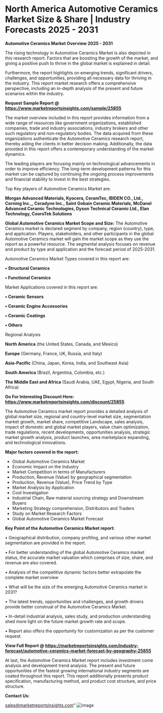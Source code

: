 # North America Automotive Ceramics Market Size & Share | Industry Forecasts 2025 - 2031

<Strong> Automotive Ceramics Market Overview 2025 - 2031</strong>

The rising technology in Automotive Ceramics Market is also depicted in this research report. Factors that are boosting the growth of the market, and giving a positive push to thrive in the global market is explained in detail.

Furthermore, the report highlights on emerging trends, significant drivers, challenges, and opportunities, providing all necessary data for thriving in the industry. This report market research offers a comprehensive perspective, including an in-depth analysis of the present and future scenarios within the industry.

<strong>Request Sample Report @ <a href=https://www.marketreportsinsights.com/sample/25855>https://www.marketreportsinsights.com/sample/25855</a></strong>

The market overview included in this report provides information from a wide range of resources like government organizations, established companies, trade and industry associations, industry brokers and other such regulatory and non-regulatory bodies. The data acquired from these organizations authenticate the Automotive Ceramics research report, thereby aiding the clients in better decision making. Additionally, the data provided in this report offers a contemporary understanding of the market dynamics.

The leading players are focusing mainly on technological advancements in order to improve efficiency. The long-term development patterns for this market can be captured by continuing the ongoing process improvements and financial stability to invest in the best strategies.

Top Key players of Automotive Ceramics Market are:

<strong>Morgan Advanced Materials, Kyocera, CeramTec, IBIDEN CO., Ltd., Corning Inc.,, Ceradyne Inc., Saint Gobain Ceramic Materials, McDanel Advanced Ceramic Technologies, Dyson Technical Ceramic Ltd., Elan Technology, CoorsTek Solutions</strong>

<strong><b>Global Automotive Ceramics Market Scope and Size:</b></strong>
The Automotive Ceramics market is declared segment by company, region (country), type, and application. Players, stakeholders, and other participants in the global Automotive Ceramics market will gain the market scope as they use the report as a powerful resource. The segmental analysis focuses on revenue and product by type and application and the forecast period of 2025-2031.

Automotive Ceramics Market Types covered in this report are:

<strong>• Structural Ceramics

• Functional Ceramics</strong>

Market Applications covered in this report are:

<strong>• Ceramic Sensors

• Ceramic Engine Accessories

• Ceramic Coatings

• Others</strong> 

Regional Analysis

<strong>North America</strong> (the United States, Canada, and Mexico)

<strong>Europe</strong> (Germany, France, UK, Russia, and Italy)

<strong>Asia-Pacific</strong> (China, Japan, Korea, India, and Southeast Asia)

<strong>South America</strong> (Brazil, Argentina, Colombia, etc.)

<strong>The Middle East and Africa</strong> (Saudi Arabia, UAE, Egypt, Nigeria, and South Africa)

<strong>Go For Interesting Discount Here: <a href=https://www.marketreportsinsights.com/discount/25855>https://www.marketreportsinsights.com/discount/25855</a></strong>

The Automotive Ceramics market report provides a detailed analysis of global market size, regional and country-level market size, segmentation market growth, market share, competitive Landscape, sales analysis, impact of domestic and global market players, value chain optimization, trade regulations, recent developments, opportunities analysis, strategic market growth analysis, product launches, area marketplace expanding, and technological innovations.

<strong><b>Major factors covered in the report:</b></strong>
<ul>
  <li>Global Automotive Ceramics Market </li>
  <li>Economic Impact on the Industry</li>
  <li>Market Competition in terms of Manufacturers</li>
  <li>Production, Revenue (Value) by geographical segmentation</li>
  <li>Production, Revenue (Value), Price Trend by Type</li>
  <li>Market Analysis by Application</li>
  <li>Cost Investigation</li>
  <li>Industrial Chain, Raw material sourcing strategy and Downstream Buyers</li>
  <li>Marketing Strategy comprehension, Distributors and Traders</li>
  <li>Study on Market Research Factors</li>
  <li>Global Automotive Ceramics Market Forecast</li>
</ul>

<strong><b>Key Point of the Automotive Ceramics Market report:</b></strong>

• Geographical distribution, company profiling, and various other market segmentation are provided in the report.

• For better understanding of the global Automotive Ceramics market status, the accurate market valuation which comprises of size, share, and revenue are also covered.

• Analysis of the competitive dynamic factors better extrapolate the complete market overview

• What will be the size of the emerging Automotive Ceramics market in 2031?

• The latest trends, opportunities and challenges, and growth drivers provide better construal of the Automotive Ceramics Market.

• In-detail industrial analysis, sales study, and production understanding shed more light on the future market growth rate and scope.

• Report also offers the opportunity for customization as per the customer request.

<strong><b>View Full Report @ <a href=https://marketreportsinsights.com/industry-forecast/automotive-ceramics-market-forecast-by-geography-25855>https://marketreportsinsights.com/industry-forecast/automotive-ceramics-market-forecast-by-geography-25855</a></b></strong>


At last, the Automotive Ceramics Market report includes investment come analysis and development trend analysis. The present and future opportunities of the fastest growing international industry segments are coated throughout this report. This report additionally presents product specification, manufacturing method, and product cost structure, and price structure.

<strong>Contact Us:</strong>

sales@marketreportsinsights.com"
![image](https://github.com/user-attachments/assets/8781f093-7b3c-4fc3-aaca-207fd84f62b5)
